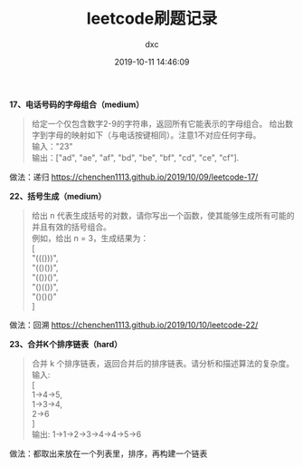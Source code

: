﻿---
layout:     post
title:      "leetcode刷题记录"
date:       2019-10-11 14:46:09
author:     "dxc"
header-img: "img/post-bg-rwd.jpg"
tags:
    - 刷题
---

**17、电话号码的字母组合（medium）**  
> 给定一个仅包含数字2-9的字符串，返回所有它能表示的字母组合。
给出数字到字母的映射如下（与电话按键相同）。注意1不对应任何字母。  
输入："23"   
输出：["ad", "ae", "af", "bd", "be", "bf", "cd", "ce", "cf"].   

做法：递归
<https://chenchen1113.github.io/2019/10/09/leetcode-17/>

**22、括号生成（medium）**  
> 给出 n 代表生成括号的对数，请你写出一个函数，使其能够生成所有可能的并且有效的括号组合。   
例如，给出 n = 3，生成结果为：   
[   
  "((()))",   
  "(()())",   
  "(())()",   
  "()(())",   
  "()()()"   
]   

做法：回溯
<https://chenchen1113.github.io/2019/10/10/leetcode-22/>

**23、合并K个排序链表（hard）**  
> 合并 k 个排序链表，返回合并后的排序链表。请分析和描述算法的复杂度。   
输入:   
[  
  1->4->5,  
  1->3->4,  
  2->6  
]  
输出: 1->1->2->3->4->4->5->6  

做法：都取出来放在一个列表里，排序，再构建一个链表